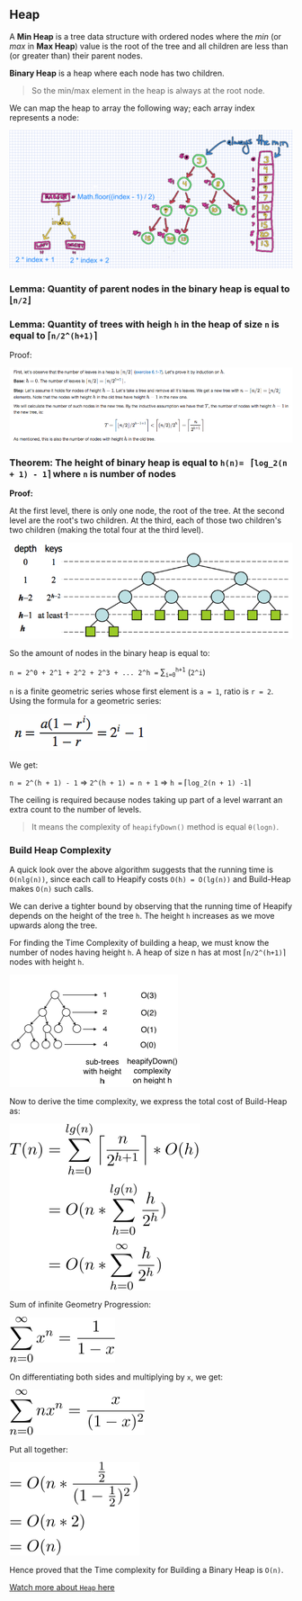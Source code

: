 ## Heap
A __Min Heap__ is a tree data structure with ordered nodes where the _min_ (or _max_ in __Max Heap__) value is the root of the tree and all children are less than (or greater than) their parent nodes.

__Binary Heap__ is a heap where each node has two children.

> So the min/max element in the heap is always at the root node.

We can map the heap to array the following way; each array index represents a node:

![map-heap-to-array](./images/map-heap-to-array.png)

### __Lemma:__ Quantity of parent nodes in the binary heap is equal to &lfloor;`n/2`&rfloor;

### __Lemma:__ Quantity of trees with heigh `h` in the heap of size `n` is equal to &lceil;`n/2^(h+1)`&rceil;

Proof:

![lemma-proof](./images/lemma-proof.png)

### __Theorem:__ The height of binary heap is equal to `h(n)= ` &lceil;`log_2(n + 1) - 1`&rceil; where `n` is number of nodes

__Proof:__

At the first level, there is only one node, the root of the tree. At the second level are the root's two children. At the third, each of those two children's two children (making the total four at the third level).

![heap-height](./images/heap-height.png)

So the amount of nodes in the binary heap is equal to:

`n = 2^0 + 2^1 + 2^2 + 2^3 + ... 2^h =` &sum;<sub>`i=0`</sub><sup>`h+1`</sup> (`2^i`)

`n` is a finite geometric series whose first element is `a = 1`, ratio is `r = 2`. Using the formula for a geometric series:

![nth-sum-geometric-progression](./images/sum-geometric-progression.png)

We get:

`n = 2^(h + 1) - 1` => `2^(h + 1) = n + 1` => `h =` &lceil;`log_2(n + 1) -1`&rceil;

The ceiling is required because nodes taking up part of a level warrant an extra count to the number of levels.

> It means the complexity of `heapifyDown()` method is equal `θ(logn)`.

### Build Heap Complexity
A quick look over the above algorithm suggests that the running time is `O(nlg(n))`, since each call to Heapify costs `O(h) = O(lg(n))` and Build-Heap makes `O(n)` such calls.

We can derive a tighter bound by observing that the running time of Heapify depends on the height of the tree `h`. The height `h` increases as we move upwards along the tree.

For finding the Time Complexity of building a heap, we must know the number of nodes having height `h`. A heap of size n has at most &lceil;`n/2^(h+1)`&rceil; nodes with height `h`.

![sub-trees-with-height-h](./images/sub-trees-with-height-h.png)

Now to derive the time complexity, we express the total cost of Build-Heap as:

![build-heap-complexity](./images/build-heap-complexity.svg)

Sum of infinite Geometry Progression:

![geometry-progression](./images/geometry-progression.svg)

On differentiating both sides and multiplying by `x`, we get:

![geometry-progression-x](./images/geometry-progression-x.svg)

Put all together:

![build-heap-complexity-final](./images/build-heap-complexity-final.svg)

Hence proved that the Time complexity for Building a Binary Heap is `O(n)`.

[Watch more about `Heap` here](https://www.youtube.com/watch?v=t0Cq6tVNRBA)